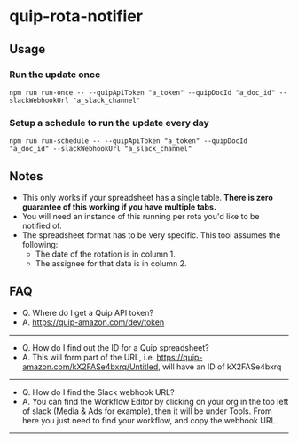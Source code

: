 # quip-rota-notifier

## Usage

### Run the update once
`npm run run-once -- --quipApiToken "a_token" --quipDocId "a_doc_id" --slackWebhookUrl "a_slack_channel"`

### Setup a schedule to run the update every day
`npm run run-schedule -- --quipApiToken "a_token" --quipDocId "a_doc_id" --slackWebhookUrl "a_slack_channel"`

## Notes
* This only works if your spreadsheet has a single table. **There is zero guarantee of this working if you have multiple tabs.**
* You will need an instance of this running per rota you'd like to be notified of.
* The spreadsheet format has to be very specific. This tool assumes the following:
  * The date of the rotation is in column 1.
  * The assignee for that data is in column 2.

## FAQ
* Q. Where do I get a Quip API token?
* A. https://quip-amazon.com/dev/token
---
* Q. How do I find out the ID for a Quip spreadsheet?
* A. This will form part of the URL, i.e. https://quip-amazon.com/kX2FASe4bxrq/Untitled, will have an ID of kX2FASe4bxrq
---
* Q. How do I find the Slack webhook URL?
* A. You can find the Workflow Editor by clicking on your org in the top left of slack (Media & Ads for example), then it will be under Tools. From here you just need to find your workflow, and copy the webhook URL.
---
